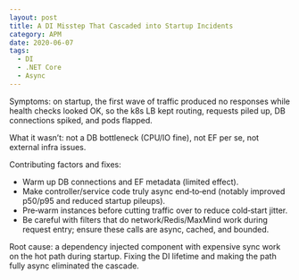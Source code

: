 ```yaml
---
layout: post
title: A DI Misstep That Cascaded into Startup Incidents
category: APM
date: 2020-06-07
tags:
  - DI
  - .NET Core
  - Async
---
```


Symptoms: on startup, the first wave of traffic produced no responses while health checks looked OK, so the k8s LB kept routing, requests piled up, DB connections spiked, and pods flapped.

What it wasn’t: not a DB bottleneck (CPU/IO fine), not EF per se, not external infra issues.

Contributing factors and fixes:

- Warm up DB connections and EF metadata (limited effect).
- Make controller/service code truly async end‑to‑end (notably improved p50/p95 and reduced startup pileups).
- Pre‑warm instances before cutting traffic over to reduce cold‑start jitter.
- Be careful with filters that do network/Redis/MaxMind work during request entry; ensure these calls are async, cached, and bounded.

Root cause: a dependency injected component with expensive sync work on the hot path during startup. Fixing the DI lifetime and making the path fully async eliminated the cascade.

